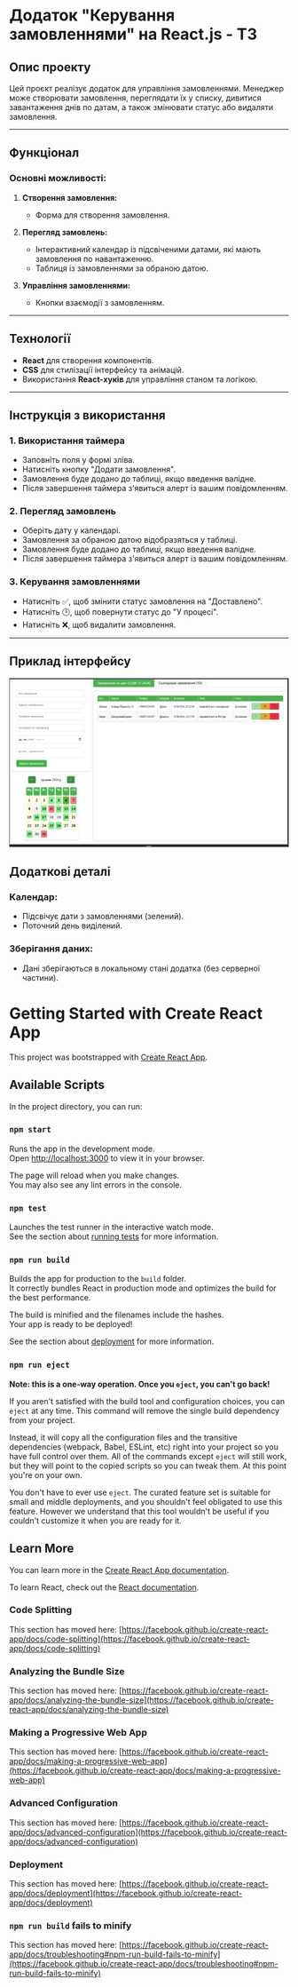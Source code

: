 # Додаток "Керування замовленнями" на React.js - ТЗ

## **Опис проекту**

Цей проєкт реалізує додаток для управління замовленнями. Менеджер може створювати замовлення, переглядати їх у списку, дивитися завантаження днів по датам, а також змінювати статус або видаляти замовлення.

---

## **Функціонал**

### Основні можливості:

1. **Створення замовлення:**

   - Форма для створення замовлення.

2. **Перегляд замовлень:**

   - Інтерактивний календар із підсвіченими датами, які мають замовлення по навантаженню.
   - Таблиця із замовленнями за обраною датою.

3. **Управління замовленнями:**
   - Кнопки взаємодії з замовленням.

---

## **Технології**

- **React** для створення компонентів.
- **CSS** для стилізації інтерфейсу та анімацій.
- Використання **React-хуків** для управління станом та логікою.

---

## **Інструкція з використання**

### 1. **Використання таймера**

- Заповніть поля у формі зліва.
- Натисніть кнопку "Додати замовлення".
- Замовлення буде додано до таблиці, якщо введення валідне.
- Після завершення таймера з'явиться алерт із вашим повідомленням.

### 2. **Перегляд замовлень**

- Оберіть дату у календарі.
- Замовлення за обраною датою відобразяться у таблиці.
- Замовлення буде додано до таблиці, якщо введення валідне.
- Після завершення таймера з'явиться алерт із вашим повідомленням.

### 3. **Керування замовленнями**

- Натисніть ✅, щоб змінити статус замовлення на "Доставлено".
- Натисніть 🕒, щоб повернути статус до "У процесі".
- Натисніть ❌, щоб видалити замовлення.

---

## **Приклад інтерфейсу**

![Приклад інтерфейсу](image.png)

## **Додаткові деталі**

### **Календар:**

- Підсвічує дати з замовленнями (зелений).
- Поточний день виділений.

### **Зберігання даних:**

- Дані зберігаються в локальному стані додатка (без серверної частини).

# Getting Started with Create React App

This project was bootstrapped with [Create React App](https://github.com/facebook/create-react-app).

## Available Scripts

In the project directory, you can run:

### `npm start`

Runs the app in the development mode.\
Open [http://localhost:3000](http://localhost:3000) to view it in your browser.

The page will reload when you make changes.\
You may also see any lint errors in the console.

### `npm test`

Launches the test runner in the interactive watch mode.\
See the section about [running tests](https://facebook.github.io/create-react-app/docs/running-tests) for more information.

### `npm run build`

Builds the app for production to the `build` folder.\
It correctly bundles React in production mode and optimizes the build for the best performance.

The build is minified and the filenames include the hashes.\
Your app is ready to be deployed!

See the section about [deployment](https://facebook.github.io/create-react-app/docs/deployment) for more information.

### `npm run eject`

**Note: this is a one-way operation. Once you `eject`, you can't go back!**

If you aren't satisfied with the build tool and configuration choices, you can `eject` at any time. This command will remove the single build dependency from your project.

Instead, it will copy all the configuration files and the transitive dependencies (webpack, Babel, ESLint, etc) right into your project so you have full control over them. All of the commands except `eject` will still work, but they will point to the copied scripts so you can tweak them. At this point you're on your own.

You don't have to ever use `eject`. The curated feature set is suitable for small and middle deployments, and you shouldn't feel obligated to use this feature. However we understand that this tool wouldn't be useful if you couldn't customize it when you are ready for it.

## Learn More

You can learn more in the [Create React App documentation](https://facebook.github.io/create-react-app/docs/getting-started).

To learn React, check out the [React documentation](https://reactjs.org/).

### Code Splitting

This section has moved here: [https://facebook.github.io/create-react-app/docs/code-splitting](https://facebook.github.io/create-react-app/docs/code-splitting)

### Analyzing the Bundle Size

This section has moved here: [https://facebook.github.io/create-react-app/docs/analyzing-the-bundle-size](https://facebook.github.io/create-react-app/docs/analyzing-the-bundle-size)

### Making a Progressive Web App

This section has moved here: [https://facebook.github.io/create-react-app/docs/making-a-progressive-web-app](https://facebook.github.io/create-react-app/docs/making-a-progressive-web-app)

### Advanced Configuration

This section has moved here: [https://facebook.github.io/create-react-app/docs/advanced-configuration](https://facebook.github.io/create-react-app/docs/advanced-configuration)

### Deployment

This section has moved here: [https://facebook.github.io/create-react-app/docs/deployment](https://facebook.github.io/create-react-app/docs/deployment)

### `npm run build` fails to minify

This section has moved here: [https://facebook.github.io/create-react-app/docs/troubleshooting#npm-run-build-fails-to-minify](https://facebook.github.io/create-react-app/docs/troubleshooting#npm-run-build-fails-to-minify)
